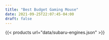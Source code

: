 ```yaml
---
title: "Best Budget Gaming Mouse"
date: 2021-09-25T22:07:45-04:00
draft: false
---
```


{{< products url="data/subaru-engines.json" >}}
